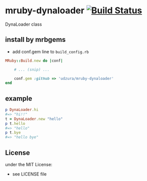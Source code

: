 # mruby-dynaloader   [![Build Status](https://travis-ci.org/udzura/mruby-dynaloader.svg?branch=master)](https://travis-ci.org/udzura/mruby-dynaloader)
DynaLoader class
## install by mrbgems
- add conf.gem line to `build_config.rb`

```ruby
MRuby::Build.new do |conf|

    # ... (snip) ...

    conf.gem :github => 'udzura/mruby-dynaloader'
end
```
## example
```ruby
p DynaLoader.hi
#=> "hi!!"
t = DynaLoader.new "hello"
p t.hello
#=> "hello"
p t.bye
#=> "hello bye"
```

## License
under the MIT License:
- see LICENSE file

